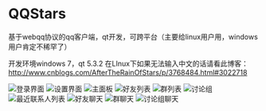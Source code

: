 QQStars
=======

基于webqq协议的qq客户端，qt开发，可跨平台（主要给linux用户用，windows用户肯定不稀罕了）

开发环境windows 7，qt 5.3.2
在LInux下如果无法输入中文的话请看此博客：http://www.cnblogs.com/AfterTheRainOfStars/p/3768484.html#3022718

![登录界面](https://github.com/AfterTheRainOfStars/QQStars/blob/master/introduce/login.jpg)
![设置界面](https://github.com/AfterTheRainOfStars/QQStars/blob/master/introduce/设置界面.jpg)
![主面板](https://github.com/AfterTheRainOfStars/QQStars/blob/master/introduce/mainWindow.jpg)
![好友列表](https://github.com/AfterTheRainOfStars/QQStars/blob/master/introduce/好友列表.jpg)
![群列表](https://github.com/AfterTheRainOfStars/QQStars/blob/master/introduce/群列表.jpg)
![讨论组](https://github.com/AfterTheRainOfStars/QQStars/blob/master/introduce/讨论组列表.jpg)
![最近联系人列表](https://github.com/AfterTheRainOfStars/QQStars/blob/master/introduce/最近联系人列表.jpg)
![好友聊天](https://github.com/AfterTheRainOfStars/QQStars/blob/master/introduce/好友聊天页.jpg)
![群聊天](https://github.com/AfterTheRainOfStars/QQStars/blob/master/introduce/群聊天页.jpg)
![讨论组聊天](https://github.com/AfterTheRainOfStars/QQStars/blob/master/introduce/讨论组聊天页.jpg)
